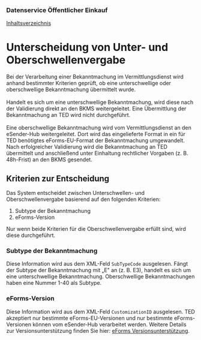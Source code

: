 ### Datenservice Öffentlicher Einkauf
[Inhaltsverzeichnis](/documentation/documentation.md)
<br>

# Unterscheidung von Unter- und Oberschwellenvergabe

Bei der Verarbeitung einer Bekanntmachung im Vermittlungsdienst wird anhand bestimmter Kriterien geprüft, ob eine unterschwellige oder oberschwellige Bekanntmachung übermittelt wurde.
<br><br>
Handelt es sich um eine unterschwellige Bekanntmachung, wird diese nach der Validierung direkt an den BKMS weitergeleitet. Eine Übermittlung der Bekanntmachung an TED wird nicht durchgeführt. 
<br><br>
Eine oberschwellige Bekanntmachung wird vom Vermittlungsdienst an den eSender-Hub weitergeleitet. Dort wird das eingelieferte Format in ein für TED benötigtes eForms-EU-Format der Bekanntmachung umgewandelt. Nach erfolgreicher Validierung wird die Bekanntmachung an TED übermittelt und anschließend unter Einhaltung rechtlicher Vorgaben (z. B. 48h-Frist) an den BKMS gesendet. 
<br>

## Kriterien zur Entscheidung
Das System entscheidet zwischen Unterschwellen- und Oberschwellenvergabe basierend auf den folgenden Kriterien:
1. Subtype der Bekanntmachung
2. eForms-Version

Nur wenn beide Kriterien für die Oberschwellenvergabe erfüllt sind, wird diese durchgeführt.
<br>

### Subtype der Bekanntmachung
Diese Information wird aus dem XML-Feld `SubTypeCode` ausgelesen. Fängt der Subtype der Bekanntmachung mit „E" an (z. B. E3), handelt es sich um eine unterschwellige Bekanntmachung. Oberschwellige Bekanntmachungen haben eine Nummer 1-40 als Subtype.
<br>

### eForms-Version
Diese Information wird aus dem XML-Feld `CustomizationID` ausgelesen. TED akzeptiert nur bestimmte eForms-EU-Versionen und nur bestimmte eForms-Versionen können vom eSender-Hub verarbeitet werden.
Weitere Details zur Versionsunterstützung finden Sie hier: [eForms Versionsunterstützung](/documentation/eForms_support.md).